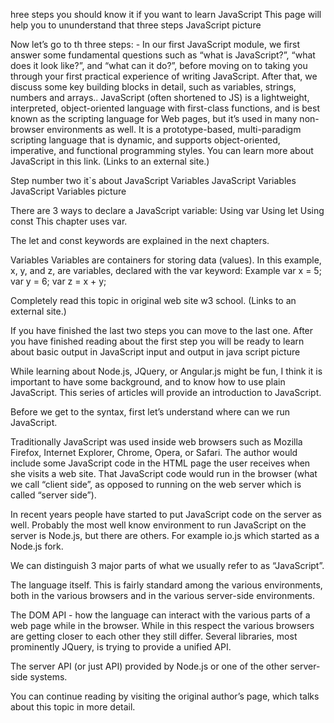 
hree steps you should know it if you want to learn JavaScript
This page will help you to ununderstand that three steps
JavaScript picture

Now let’s go to th three steps: -
In our first JavaScript module, we first answer some fundamental questions such as “what is JavaScript?”, “what does it look like?”, and “what can it do?”, before moving on to taking you through your first practical experience of writing JavaScript. After that, we discuss some key building blocks in detail, such as variables, strings, numbers and arrays..
JavaScript (often shortened to JS) is a lightweight, interpreted, object-oriented language with first-class functions, and is best known as the scripting language for Web pages, but it’s used in many non-browser environments as well. It is a prototype-based, multi-paradigm scripting language that is dynamic, and supports object-oriented, imperative, and functional programming styles.
You can learn more about JavaScript in this link. (Links to an external site.)

Step number two it`s about JavaScript Variables
JavaScript Variables
JavaScript Variables picture

There are 3 ways to declare a JavaScript variable:
Using var
Using let
Using const
This chapter uses var.

The let and const keywords are explained in the next chapters.

Variables
Variables are containers for storing data (values).
In this example, x, y, and z, are variables, declared with the var keyword:
Example
var x = 5;
var y = 6;
var z = x + y;

Completely read this topic in original web site w3 school. (Links to an external site.)

If you have finished the last two steps you can move to the last one.
After you have finished reading about the first step you will be ready to learn about basic output in JavaScript
input and output in java script picture

While learning about Node.js, JQuery, or Angular.js might be fun, I think it is important to have some background, and to know how to use plain JavaScript. This series of articles will provide an introduction to JavaScript.

Before we get to the syntax, first let’s understand where can we run JavaScript.

Traditionally JavaScript was used inside web browsers such as Mozilla Firefox, Internet Explorer, Chrome, Opera, or Safari. The author would include some JavaScript code in the HTML page the user receives when she visits a web site. That JavaScript code would run in the browser (what we call “client side”, as opposed to running on the web server which is called “server side”).

In recent years people have started to put JavaScript code on the server as well. Probably the most well know environment to run JavaScript on the server is Node.js, but there are others. For example io.js which started as a Node.js fork.

We can distinguish 3 major parts of what we usually refer to as “JavaScript”.

The language itself. This is fairly standard among the various environments, both in the various browsers and in the various server-side environments.

The DOM API - how the language can interact with the various parts of a web page while in the browser. While in this respect the various browsers are getting closer to each other they still differ. Several libraries, most prominently JQuery, is trying to provide a unified API.

The server API (or just API) provided by Node.js or one of the other server-side systems.

You can continue reading by visiting the original author’s page, which talks about this topic in more detail.
